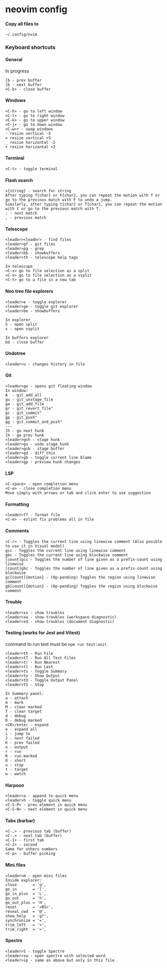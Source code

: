 # neovim config

#### Copy all files to

`~/.config/nvim`

### Keyboard shortcuts

#### General

In progress

```
[b - prev buffer
]b - next buffer
<C-b> - close buffer

```

#### Windows
```
<C-h> - go to left window
<C-l> - go to right window
<C-k> - go to upper window
<C-j> - go to down window
<C-w>r - swap windows
- resize vertical -5
= resize vertical +5
_ resize horizontal -2
+ resize horizontal +2
```

#### Terminal

`<C-t> - toggle terminal`

#### Flash search
```
s{string} - search for string
After typing f{char} or F{char}, you can repeat the motion with f or go to the previous match with F to undo a jump.
Similarly, after typing t{char} or T{char}, you can repeat the motion with t or go to the previous match with T.
; - next match
, - previous match
```

#### Telescope

```
<leader><leader> - find files
<leader>gf - git files
<leader>pg - grep
<leader>bb - showbuffers
<leader>th - telescope help tags

In telescope
<C-x> go to file selection as a split
<C-v> go to file selection as a vsplit
<C-t> go to a file in a new tab
```

#### Neo tree file explorers

```
<leader>e - toggle explorer
<leader>ge - toggle git explorer
<leader>be - showbuffers

In explorer
S - open split
s - open vsplit

In buffers explorer
bd - close buffer 
```

#### Undotree

`<leader>u - changes history in file`

#### Git

```
<leader>ge - opens git floating window
In window:
A  - git_add_all
gu - git_unstage_file
ga - git_add_file
gr - git_revert_file"
gc - git_commit"
gp - git_push"
gg - git_commit_and_push"
---
]h - go next hunk
[h - go prev hunk
<leader>gsh - stage hunk
<leader>gu - undo stage hunk
<leader>gsb - stage buffer
<leader>gd - diff this
<leader>gb - toggle current line blame
<leader>gp - preview hunk changes
```

#### LSP

```
<C-space> - open completion menu
<C-e> - close completion menu
Move simply with arrows or tab and click enter to use suggestion
```

#### Formatting

```
<leader>ff - format file
<C-e> - eslint fix problems all in file
```

#### Comments

```
<C-/> - Toggles the current line using linewise comment (Also posible to use it in Visual model)
gcc - Toggles the current line using linewise comment
gbc - Toggles the current line using blockwise comment
[count]gcc - Toggles the number of line given as a prefix-count using linewise
[count]gbc - Toggles the number of line given as a prefix-count using blockwise
gc[count]{motion} - (Op-pending) Toggles the region using linewise comment
gb[count]{motion} - (Op-pending) Toggles the region using blockwise comment
```

#### Trouble

```
<leader>xx - show troubles
<leader>xw - show troubles (workspace diagnostic)
<leader>xd - show troubles (document diagnostic)
```

#### Testing (works for Jest and Vitest)

command to run test must be `npm run test:unit`

```
<leader>tt - Run File
<leader>tT - Run All Test Files
<leader>tr - Run Nearest
<leader>tl - Run Last
<leader>ts - Toggle Summary
<leader>to - Show Output
<leader>tO - Toggle Output Panel
<leader>tS - Stop

In Summary panel:
a - attach
m - mark
M - clear marked
T - clear target
d - debug
D - debug marked
<CR>/enter - expand
e - expand all
i - jump to
J - next failed
K - prev failed
o - output
r - run
R - run marked
O - short
u - stop
t - target
w - watch

```

#### Harpoon

```
<leader>a - append to quick menu
<leader>h - toggle quick menu
<C-S-P> - prev element in quick menu
<C-S-N> - next element in quick menu
```

#### Tabs (barbar)
```
<C-,> - previous tab (buffer)
<C-.> - next tab (buffer)
<C-1> - first tab
<C-2> - second
Same for others numbers
<C-p> - buffer picking
```

#### Mini.files 
```
<leader>m - open mini files
Inside explorer:
close       = 'q',
go_in       = 'l',
go_in_plus  = 'L',
go_out      = 'h',
go_out_plus = 'H',
reset       = '<BS>',
reveal_cwd  = '@',
show_help   = 'g?',
synchronize = '=',
trim_left   = '<',
trim_right  = '>',
```

#### Spectre
```
<leader>S - toggle Spectre
<leader>sw - open spectre with selected word
<leader>sp - same as above but only in this file
```
